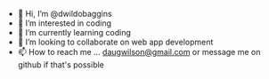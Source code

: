 - 👋 Hi, I’m @dwildobaggins
- 👀 I’m interested in coding
- 🌱 I’m currently learning coding
- 💞️ I’m looking to collaborate on web app development
- 📫 How to reach me ... daugwilson@gmail.com or message me on github if that's possible

<!---
dwildobaggins/dwildobaggins is a ✨ special ✨ repository because its `README.md` (this file) appears on your GitHub profile.
You can click the Preview link to take a look at your changes.
--->
